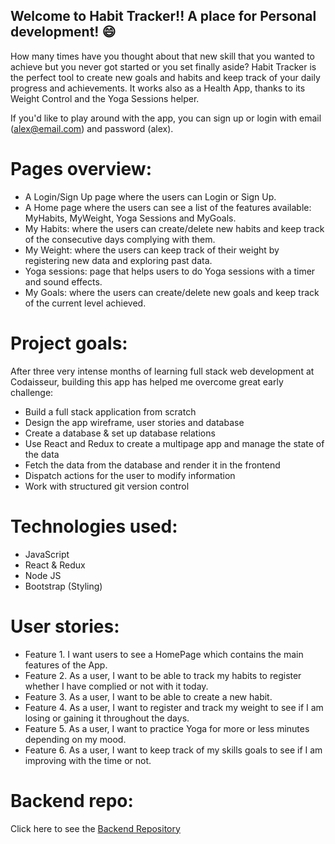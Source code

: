 ## Welcome to Habit Tracker!! A place for Personal development! 😄

How many times have you thought about that new skill that you wanted to achieve but you never got started or you set finally aside?
Habit Tracker is the perfect tool to create new goals and habits and keep track of your daily progress and achievements. It works also as a Health App, thanks to its Weight Control and the Yoga Sessions helper.

If you'd like to play around with the app, you can sign up or login with email (alex@email.com) and password (alex).

# Pages overview:
- A Login/Sign Up page where the users can Login or Sign Up.
- A Home page where the users can see a list of the features available: MyHabits, MyWeight, Yoga Sessions and MyGoals.
- My Habits: where the users can create/delete new habits and keep track of the consecutive days complying with them.
- My Weight: where the users can keep track of their weight by registering new data and exploring past data.
- Yoga sessions: page that helps users to do Yoga sessions with a timer and sound effects.
- My Goals: where the users can create/delete new goals and keep track of the current level achieved.

# Project goals:
After three very intense months of learning full stack web development at Codaisseur, building this app has helped me overcome great early challenge:

- Build a full stack application from scratch
- Design the app wireframe, user stories and database
- Create a database & set up database relations
- Use React and Redux to create a multipage app and manage the state of the data
- Fetch the data from the database and render it in the frontend
- Dispatch actions for the user to modify information
- Work with structured git version control

# Technologies used:
- JavaScript
- React & Redux
- Node JS
- Bootstrap (Styling)

# User stories:
- Feature 1. I want users to see a HomePage which contains the main features of the App.
- Feature 2. As a user, I want to be able to track my habits to register whether I have complied or not with it today.
- Feature 3. As a user, I want to be able to create a new habit.
- Feature 4. As a user, I want to register and track my weight to see if I am losing or gaining it throughout the days.
- Feature 5. As a user, I want to practice Yoga for more or less minutes depending on my mood.
- Feature 6. As a user, I want to keep track of my skills goals to see if I am improving with the time or not.

# Backend repo:
Click here to see the [Backend Repository](https://github.com/fernandocorrearuiz/HabitTracker-backend)
